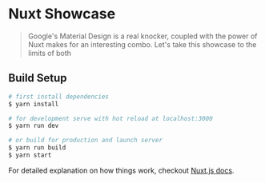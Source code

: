 # Nuxt Showcase

> Google's Material Design is a real knocker, coupled with the power of Nuxt makes for an interesting combo. Let's take this showcase to the limits of both

## Build Setup

``` bash
# first install dependencies
$ yarn install

# for development serve with hot reload at localhost:3000
$ yarn run dev

# or build for production and launch server
$ yarn run build
$ yarn start

```

For detailed explanation on how things work, checkout [Nuxt.js docs](https://nuxtjs.org).
